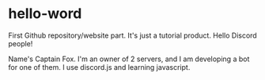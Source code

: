 # hello-word
First Github repository/website part. It's just a tutorial product.
Hello Discord people!

Name's Captain Fox. I'm an owner of 2 servers, and I am developing a bot for one of them.
I use discord.js and learning javascript.
